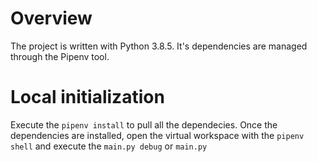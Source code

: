 # Overview
The project is written with Python 3.8.5.
It's dependencies are managed through the Pipenv tool.

# Local initialization
Execute the `pipenv install` to pull all the dependecies.
Once the dependencies are installed, open the virtual workspace with the `pipenv shell` and execute the `main.py debug` or `main.py`